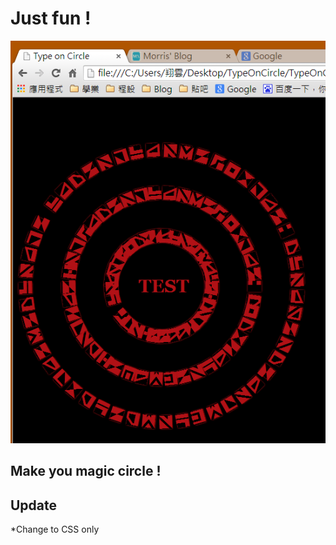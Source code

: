 Just fun !
=====

![demo](/demo/demo.PNG)

## Make you magic circle ! ##

## Update ##
*Change to CSS only
